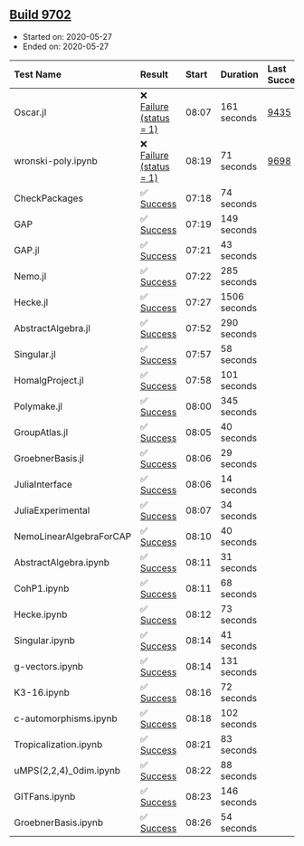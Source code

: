 ## [Build 9702](https://oscarci.mathematik.uni-kl.de/job/oscar/9702/)

* Started on: 2020-05-27
* Ended on: 2020-05-27

| Test Name    | Result | Start | Duration | Last Success | First Failure |
|:-------------|:-------|:------|:---------|:-------------|:--------------|
| Oscar.jl | ❌ [Failure (status = 1)](https://oscarci.mathematik.uni-kl.de/job/oscar/9702/artifact/logs/build-9702/Oscar.jl.log) | 08:07 | 161 seconds | [9435](https://oscarci.mathematik.uni-kl.de/job/oscar/9435/) | [9436](https://oscarci.mathematik.uni-kl.de/job/oscar/9436/) |
| wronski-poly.ipynb | ❌ [Failure (status = 1)](https://oscarci.mathematik.uni-kl.de/job/oscar/9702/artifact/logs/build-9702/wronski-poly.ipynb.log) | 08:19 | 71 seconds | [9698](https://oscarci.mathematik.uni-kl.de/job/oscar/9698/) | [9699](https://oscarci.mathematik.uni-kl.de/job/oscar/9699/) |
| CheckPackages | ✅ [Success](https://oscarci.mathematik.uni-kl.de/job/oscar/9702/artifact/logs/build-9702/CheckPackages.log) | 07:18 | 74 seconds |  |  |
| GAP | ✅ [Success](https://oscarci.mathematik.uni-kl.de/job/oscar/9702/artifact/logs/build-9702/GAP.log) | 07:19 | 149 seconds |  |  |
| GAP.jl | ✅ [Success](https://oscarci.mathematik.uni-kl.de/job/oscar/9702/artifact/logs/build-9702/GAP.jl.log) | 07:21 | 43 seconds |  |  |
| Nemo.jl | ✅ [Success](https://oscarci.mathematik.uni-kl.de/job/oscar/9702/artifact/logs/build-9702/Nemo.jl.log) | 07:22 | 285 seconds |  |  |
| Hecke.jl | ✅ [Success](https://oscarci.mathematik.uni-kl.de/job/oscar/9702/artifact/logs/build-9702/Hecke.jl.log) | 07:27 | 1506 seconds |  |  |
| AbstractAlgebra.jl | ✅ [Success](https://oscarci.mathematik.uni-kl.de/job/oscar/9702/artifact/logs/build-9702/AbstractAlgebra.jl.log) | 07:52 | 290 seconds |  |  |
| Singular.jl | ✅ [Success](https://oscarci.mathematik.uni-kl.de/job/oscar/9702/artifact/logs/build-9702/Singular.jl.log) | 07:57 | 58 seconds |  |  |
| HomalgProject.jl | ✅ [Success](https://oscarci.mathematik.uni-kl.de/job/oscar/9702/artifact/logs/build-9702/HomalgProject.jl.log) | 07:58 | 101 seconds |  |  |
| Polymake.jl | ✅ [Success](https://oscarci.mathematik.uni-kl.de/job/oscar/9702/artifact/logs/build-9702/Polymake.jl.log) | 08:00 | 345 seconds |  |  |
| GroupAtlas.jl | ✅ [Success](https://oscarci.mathematik.uni-kl.de/job/oscar/9702/artifact/logs/build-9702/GroupAtlas.jl.log) | 08:05 | 40 seconds |  |  |
| GroebnerBasis.jl | ✅ [Success](https://oscarci.mathematik.uni-kl.de/job/oscar/9702/artifact/logs/build-9702/GroebnerBasis.jl.log) | 08:06 | 29 seconds |  |  |
| JuliaInterface | ✅ [Success](https://oscarci.mathematik.uni-kl.de/job/oscar/9702/artifact/logs/build-9702/JuliaInterface.log) | 08:06 | 14 seconds |  |  |
| JuliaExperimental | ✅ [Success](https://oscarci.mathematik.uni-kl.de/job/oscar/9702/artifact/logs/build-9702/JuliaExperimental.log) | 08:07 | 34 seconds |  |  |
| NemoLinearAlgebraForCAP | ✅ [Success](https://oscarci.mathematik.uni-kl.de/job/oscar/9702/artifact/logs/build-9702/NemoLinearAlgebraForCAP.log) | 08:10 | 40 seconds |  |  |
| AbstractAlgebra.ipynb | ✅ [Success](https://oscarci.mathematik.uni-kl.de/job/oscar/9702/artifact/logs/build-9702/AbstractAlgebra.ipynb.log) | 08:11 | 31 seconds |  |  |
| CohP1.ipynb | ✅ [Success](https://oscarci.mathematik.uni-kl.de/job/oscar/9702/artifact/logs/build-9702/CohP1.ipynb.log) | 08:11 | 68 seconds |  |  |
| Hecke.ipynb | ✅ [Success](https://oscarci.mathematik.uni-kl.de/job/oscar/9702/artifact/logs/build-9702/Hecke.ipynb.log) | 08:12 | 73 seconds |  |  |
| Singular.ipynb | ✅ [Success](https://oscarci.mathematik.uni-kl.de/job/oscar/9702/artifact/logs/build-9702/Singular.ipynb.log) | 08:14 | 41 seconds |  |  |
| g-vectors.ipynb | ✅ [Success](https://oscarci.mathematik.uni-kl.de/job/oscar/9702/artifact/logs/build-9702/g-vectors.ipynb.log) | 08:14 | 131 seconds |  |  |
| K3-16.ipynb | ✅ [Success](https://oscarci.mathematik.uni-kl.de/job/oscar/9702/artifact/logs/build-9702/K3-16.ipynb.log) | 08:16 | 72 seconds |  |  |
| c-automorphisms.ipynb | ✅ [Success](https://oscarci.mathematik.uni-kl.de/job/oscar/9702/artifact/logs/build-9702/c-automorphisms.ipynb.log) | 08:18 | 102 seconds |  |  |
| Tropicalization.ipynb | ✅ [Success](https://oscarci.mathematik.uni-kl.de/job/oscar/9702/artifact/logs/build-9702/Tropicalization.ipynb.log) | 08:21 | 83 seconds |  |  |
| uMPS(2,2,4)_0dim.ipynb | ✅ [Success](https://oscarci.mathematik.uni-kl.de/job/oscar/9702/artifact/logs/build-9702/uMPS-2-2-4-_0dim.ipynb.log) | 08:22 | 88 seconds |  |  |
| GITFans.ipynb | ✅ [Success](https://oscarci.mathematik.uni-kl.de/job/oscar/9702/artifact/logs/build-9702/GITFans.ipynb.log) | 08:23 | 146 seconds |  |  |
| GroebnerBasis.ipynb | ✅ [Success](https://oscarci.mathematik.uni-kl.de/job/oscar/9702/artifact/logs/build-9702/GroebnerBasis.ipynb.log) | 08:26 | 54 seconds |  |  |
